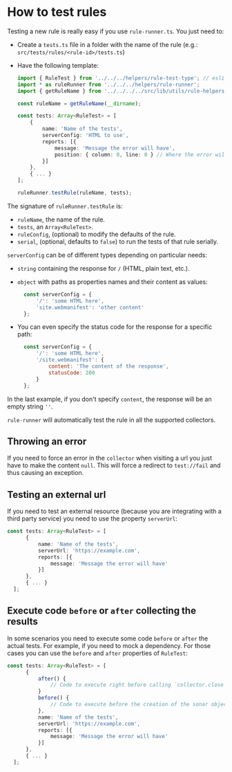 # How to test rules

Testing a new rule is really easy if you use `rule-runner.ts`. You just
need to:

* Create a `tests.ts` file in a folder with the name of the rule
  (e.g.: `src/tests/rules/<rule-id>/tests.ts`)

* Have the following template:

  ```typescript
  import { RuleTest } from '../../../helpers/rule-test-type'; // eslint-disable-line no-unused-vars
  import * as ruleRunner from '../../../helpers/rule-runner';
  import { getRuleName } from '../../../../src/lib/utils/rule-helpers';

  const ruleName = getRuleName(__dirname);

  const tests: Array<RuleTest> = [
      {
          name: 'Name of the tests',
          serverConfig: 'HTML to use',
          reports: [{
              message: 'Message the error will have',
              position: { column: 0, line: 0 } // Where the error will show
          }]
      },
      { ... }
  ];

  ruleRunner.testRule(ruleName, tests);
  ```

The signature of `ruleRunner.testRule` is:

* `ruleName`, the name of the rule.
* `tests`, an `Array<RuleTest>`.
* `ruleConfig`, (optional) to modify the defaults of the rule.
* `serial`, (optional, defaults to `false`) to run the tests of that rule serially.

`serverConfig` can be of different types depending on particular needs:

* `string` containing the response for `/` (HTML, plain text, etc.).
* `object` with paths as properties names and their content as values:

  <!-- eslint-disable no-unused-vars -->

  ```js
    const serverConfig = {
        '/': 'some HTML here',
        'site.webmanifest': 'other content'
    };
  ```

* You can even specify the status code for the response for
  a specific path:

  <!-- eslint-disable no-unused-vars -->

  ```js
    const serverConfig = {
        '/': 'some HTML here',
        '/site.webmanifest': {
            content: 'The content of the response',
            statusCode: 200
        }
    };
  ```

In the last example, if you don't specify `content`, the response
will be an empty string `''`.

`rule-runner` will automatically test the rule in all the supported collectors.

## Throwing an error

If you need to force an error in the `collector` when visiting a url you just
have to make the content `null`. This will force a redirect to `test://fail`
and thus causing an exception.

## Testing an external url

If you need to test an external resource (because you are integrating with a
third party service) you need to use the property `serverUrl`:

```typescript
const tests: Array<RuleTest> = [
      {
          name: 'Name of the tests',
          serverUrl: 'https://example.com',
          reports: [{
              message: 'Message the error will have'
          }]
      },
      { ... }
  ];
```

## Execute code `before` or `after` collecting the results

In some scenarios you need to execute some code `before` or `after` the actual
tests. For example, if you need to mock a dependency. For those cases you can
use the `before` and `after` properties of `RuleTest`:

```typescript
const tests: Array<RuleTest> = [
      {
          after() {
              // Code to execute right before calling `collector.close` goes here
          }
          before() {
              // Code to execute before the creation of the sonar object here
          },
          name: 'Name of the tests',
          serverUrl: 'https://example.com',
          reports: [{
              message: 'Message the error will have'
          }]
      },
      { ... }
  ];
```
